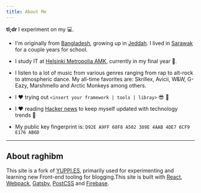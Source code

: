 ```yaml
---
title: About Me
---
```


__tl;dr__ I experiment on my :computer:.

* I'm originally from [Bangladesh](//https://en.wikipedia.org/wiki/Bangladesh), growing up in [Jeddah](https://en.wikipedia.org/wiki/Jeddah). I lived in [Sarawak](https://en.wikipedia.org/wiki/Sarawak) for a couple years for school.

* I study IT at [Helsinki Metropolia AMK](//www.metropolia.fi), currently in my final year 🙏.

* I listen to a lot of music from various genres ranging from rap to alt-rock to atmospheric dance. My all-time favorites are:  Skrillex, Avicii, W&W, G-Eazy, Marshmello and Arctic Monkeys among others.

* I ❤️ trying out ``<insert your framework | tools | libray>``  😎 👊

* I ❤️ reading [Hacker news](https://news.ycombinator.com/) to keep myself updated with technology trends 🎉

* My public key fingerprint is:
 `D92E A9FF 68F8 A502 389E 4AAB 4DE7 6CF9 E176 AB6D`

---
## About raghibm
This site is a fork of [YUPPI.ES](https://yuppi.es/), primarily used for experimenting and learning new Front-end tooling for blogging.This site is built with [React](https://facebook.github.io/react/), [Webpack](https://webpack.github.io/), [Gatsby](https://github.com/gatsbyjs/gatsby), [PostCSS](http://postcss.org/) and [Firebase](https://firebase.google.com/).
